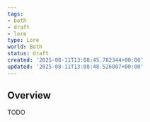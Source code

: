 ```yaml
---
tags:
- both
- draft
- lore
type: Lore
world: Both
status: draft
created: '2025-08-11T13:08:45.782344+00:00'
updated: '2025-08-11T13:08:48.526007+00:00'
---
```



## Overview

TODO

